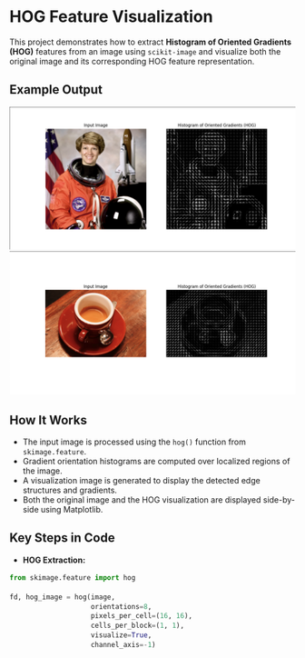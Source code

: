 # HOG Feature Visualization

This project demonstrates how to extract **Histogram of Oriented Gradients (HOG)** features from an image using `scikit-image` and visualize both the original image and its corresponding HOG feature representation.

## Example Output

![HOG Visualization](https://github.com/Musab45/scikit-learn/raw/main/hog_visualization/hog_visualization_1.png)
![HOG Visualization](https://github.com/Musab45/scikit-learn/raw/main/hog_visualization/hog_visualization_2.png)


## How It Works

- The input image is processed using the `hog()` function from `skimage.feature`.
- Gradient orientation histograms are computed over localized regions of the image.
- A visualization image is generated to display the detected edge structures and gradients.
- Both the original image and the HOG visualization are displayed side-by-side using Matplotlib.

## Key Steps in Code

- **HOG Extraction:**

```python
from skimage.feature import hog

fd, hog_image = hog(image, 
                    orientations=8, 
                    pixels_per_cell=(16, 16),
                    cells_per_block=(1, 1), 
                    visualize=True, 
                    channel_axis=-1)